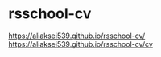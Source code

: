 # rsschool-cv
https://aliaksei539.github.io/rsschool-cv/
https://aliaksei539.github.io/rsschool-cv/cv